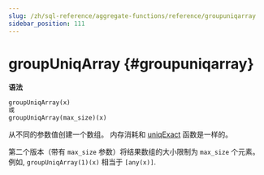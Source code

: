 ```yaml
---
slug: /zh/sql-reference/aggregate-functions/reference/groupuniqarray
sidebar_position: 111
---
```


# groupUniqArray {#groupuniqarray}

**语法**

``` sql
groupUniqArray(x)
或
groupUniqArray(max_size)(x)
```

从不同的参数值创建一个数组。 内存消耗和 [uniqExact](../../../sql-reference/aggregate-functions/reference/uniqexact.md) 函数是一样的。

第二个版本（带有 `max_size` 参数）将结果数组的大小限制为 `max_size` 个元素。
例如, `groupUniqArray(1)(x)` 相当于 `[any(x)]`.
